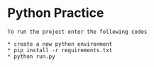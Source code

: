 # Python Practice

``To run the project enter the following codes``

    * create a new python environment
    * pip install -r requirements.txt
    * python run.py